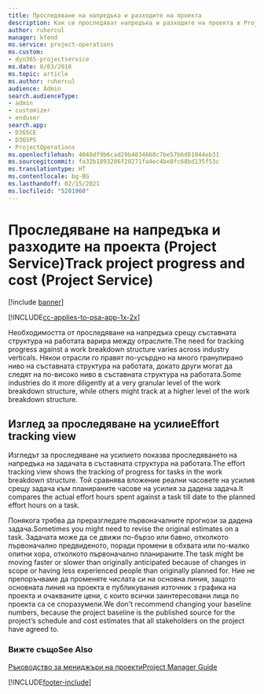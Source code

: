 ```yaml
---
title: Проследяване на напредъка и разходите на проекта
description: Как се проследяват напредъка и разходите на проекта в Project Service
author: ruhercul
manager: kfend
ms.service: project-operations
ms.custom:
- dyn365-projectservice
ms.date: 8/03/2018
ms.topic: article
ms.author: ruhercul
audience: Admin
search.audienceType:
- admin
- customizer
- enduser
search.app:
- D365CE
- D365PS
- ProjectOperations
ms.openlocfilehash: 4040df9b6cad29b4034660c7be57b6d81044eb31
ms.sourcegitcommit: fa32b1893286f20271fa4ec4be8fc68bd135f53c
ms.translationtype: HT
ms.contentlocale: bg-BG
ms.lasthandoff: 02/15/2021
ms.locfileid: "5281960"
---
```

# <a name="track-project-progress-and-cost-project-service"></a><span data-ttu-id="ef187-103">Проследяване на напредъка и разходите на проекта (Project Service)</span><span class="sxs-lookup"><span data-stu-id="ef187-103">Track project progress and cost (Project Service)</span></span>

[!include [banner](../includes/psa-now-project-operations.md)]

[!INCLUDE[cc-applies-to-psa-app-1x-2x](../includes/cc-applies-to-psa-app-1x-2x.md)]

<span data-ttu-id="ef187-104">Необходимостта от проследяване на напредъка срещу съставната структура на работата варира между отраслите.</span><span class="sxs-lookup"><span data-stu-id="ef187-104">The need for tracking progress against a work breakdown structure varies across industry verticals.</span></span> <span data-ttu-id="ef187-105">Някои отрасли го правят по-усърдно на много гранулирано ниво на съставната структура на работата, докато други могат да следят на по-високо ниво в съставната структура на работата.</span><span class="sxs-lookup"><span data-stu-id="ef187-105">Some industries do it more diligently at a very granular level of the work breakdown structure, while others might track at a higher level of the work breakdown structure.</span></span>  
  
## <a name="effort-tracking-view"></a><span data-ttu-id="ef187-106">Изглед за проследяване на усилие</span><span class="sxs-lookup"><span data-stu-id="ef187-106">Effort tracking view</span></span>  
<span data-ttu-id="ef187-107">Изгледът за проследяване на усилието показва проследяването на напредъка на задачата в съставната структура на работата.</span><span class="sxs-lookup"><span data-stu-id="ef187-107">The effort tracking view shows the tracking of progress for tasks in the work breakdown structure.</span></span> <span data-ttu-id="ef187-108">Той сравнява вложение реални часовете на усилия срещу задача към планираните часове на усилия за дадена задача.</span><span class="sxs-lookup"><span data-stu-id="ef187-108">It compares the actual effort hours spent against a task till date to the planned effort hours on a task.</span></span>  
  
<span data-ttu-id="ef187-109">Понякога трябва да преразгледате първоначалните прогнози за дадена задача.</span><span class="sxs-lookup"><span data-stu-id="ef187-109">Sometimes you might need to revise the original estimates on a task.</span></span> <span data-ttu-id="ef187-110">Задачата може да се движи по-бързо или бавно, отколкото първоначално предвиденото, поради промени в обхвата или по-малко опитни хора, отколкото първоначално планираните.</span><span class="sxs-lookup"><span data-stu-id="ef187-110">The task might be moving faster or slower than originally anticipated because of changes in scope or having less experienced people than originally planned for.</span></span> <span data-ttu-id="ef187-111">Ние не препоръчваме да променяте числата си на основна линия, защото основната линия на проекта е публикувания източник з графика на проекта и очакваните цени, с които всички заинтересовани лица по проекта са се споразумели.</span><span class="sxs-lookup"><span data-stu-id="ef187-111">We don't recommend changing your baseline numbers, because the project baseline is the published source for the project’s schedule and cost estimates that all stakeholders on the project have agreed to.</span></span>  
  
### <a name="see-also"></a><span data-ttu-id="ef187-112">Вижте също</span><span class="sxs-lookup"><span data-stu-id="ef187-112">See Also</span></span>  
 [<span data-ttu-id="ef187-113">Ръководство за мениджъри на проекти</span><span class="sxs-lookup"><span data-stu-id="ef187-113">Project Manager Guide</span></span>](../psa/project-manager-guide.md)


[!INCLUDE[footer-include](../includes/footer-banner.md)]